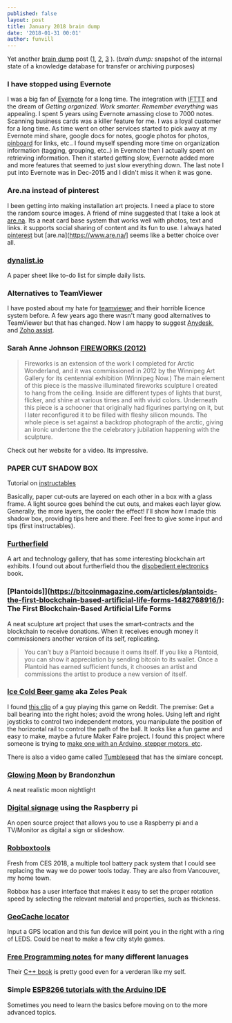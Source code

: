 ```yaml
---
published: false
layout: post
title: January 2018 brain dump
date: '2018-01-31 00:01'
author: funvill
---
```


Yet another [brain dump](https://en.wikipedia.org/wiki/Brain_dump) post ([1](https://blog.abluestar.com/notes-from-may_2017), [2](https://blog.abluestar.com/notes-from-april_2017), [3](https://blog.abluestar.com/notes-from-march_2017) ). (*brain dump:* snapshot of the internal state of a knowledge database for transfer or archiving purposes) 

### I have stopped using Evernote 
I was a big fan of [Evernote](https://evernote.com/) for a long time. The integration with [IFTTT](https://ifttt.com/) and the dream of *Getting organized. Work smarter. Remember everything* was appealing. I spent 5 years using Evernote amassing close to 7000 notes. Scanning business cards was a killer feature for me. I was a loyal customer for a long time. As time went on other services started to pick away at my Evernote mind share, google docs for notes, google photos for photos, [pinboard](https://pinboard.in/) for links, etc.. I found myself spending more time on organization information (tagging, grouping, etc..) in Evernote then I actually spent on retrieving information. Then it started getting slow, Evernote added more and more features that seemed to just slow everything down. The last note I put into Evernote was in Dec-2015 and I didn't miss it when it was gone. 

### Are.na instead of pinterest
I been getting into making installation art projects. I need a place to store the random source images. A friend of mine suggested that I take a look at [are.na](https://www.are.na/steven-smethurst). Its a neat card base system that works well with photos, text and links. it supports social sharing of content and its fun to use. I always hated [pinterest](https://www.pinterest.ca/) but [are.na](https://www.are.na/] seems like a better choice over all. 

### [dynalist.io](https://dynalist.io/)
A paper sheet like to-do list for simple daily lists. 

### Alternatives to TeamViewer
I have posted about my hate for [teamviewer](https://blog.abluestar.com/why-i-hate-teamviewer) and their horrible licence system before. A few years ago there wasn't many good alternatives to TeamViewer but that has changed. Now I am happy to suggest [Anydesk](https://anydesk.com/remote-desktop), and [Zoho assist](https://www.zoho.com/assist/). 

### Sarah Anne Johnson [FIREWORKS (2012)](http://sarahannejohnson.ca/works/fireworks-2012/) 
> Fireworks is an extension of the work I completed for Arctic Wonderland, and it was commissioned in 2012 by the Winnipeg Art Gallery for its centennial exhibition (Winnipeg Now.) The main element of this piece is the massive illuminated fireworks sculpture I created to hang from the ceiling. Inside are different types of lights that burst, flicker, and shine at various times and with vivid colors. Underneath this piece is a schooner that originally had figurines partying on it, but I later reconfigured it to be filled with fleshy silicon mounds. The whole piece is set against a backdrop photograph of the arctic, giving an ironic undertone the the celebratory jubilation happening with the sculpture.

Check out her website for a video. Its impressive. 

### PAPER CUT SHADOW BOX
Tutorial on [ instructables](http://www.instructables.com/id/Paper-Cut-Shadow-Box/)

Basically, paper cut-outs are layered on each other in a box with a glass frame. A light source goes behind the cut outs, and makes each layer glow. Generally, the more layers, the cooler the effect! I'll show how I made this shadow box, providing tips here and there. Feel free to give some input and tips (first instructables).

<blockquote class="imgur-embed-pub" lang="en" data-id="a/sKzEJ"><a href="//imgur.com/sKzEJ"></a></blockquote><script async src="//s.imgur.com/min/embed.js" charset="utf-8"></script>

### [Furtherfield](https://www.furtherfield.org/)
A art and technology gallery, that has some interesting blockchain art exhibits. I found out about furtherfield thou the [disobedient electronics](https://www.furtherfield.org/disobedient-electronics-protest-book-review/) book. 

### [Plantoids]](https://bitcoinmagazine.com/articles/plantoids-the-first-blockchain-based-artificial-life-forms-1482768916/): The First Blockchain-Based Artificial Life Forms
A neat sculpture art project that uses the smart-contracts and the blockchain to receive donations. When it receives enough money it commissioners another version of its self, replicating. 

> You can’t buy a Plantoid because it owns itself. If you like a Plantoid, you can show it appreciation by sending bitcoin to its wallet. Once a Plantoid has earned sufficient funds, it chooses an artist and commissions the artist to produce a new version of itself.

### [Ice Cold Beer game](https://en.wikipedia.org/wiki/Ice_Cold_Beer) aka Zeles Peak
I found [this clip](https://www.reddit.com/r/interestingasfuck/comments/7ktaby/what_a_ride/) of a guy playing this game on Reddit. The premise: Get a ball bearing into the right holes; avoid the wrong holes. Using left and right joysticks to control two independent motors, you manipulate the position of the horizontal rail to control the path of the ball. It looks like a fun game and easy to make, maybe a future Maker Faire project. I found this project where someone is trying to [make one with an Arduino, stepper motors, etc](http://www.everythingmaker.co/project-goal-zekes-peak-arcade-knockoff/). 

There is also a video game called [Tumbleseed](http://store.steampowered.com/app/457890/TumbleSeed/) that has the simlare concept. 

### [Glowing Moon](https://www.thingiverse.com/thing:2531838) by Brandonzhun
A neat realistic moon nightlight 

### [Digital signage](http://www.binaryemotions.com/) using the Raspberry pi 
An open source project that allows you to use a Raspberry pi and a TV/Monitor as digital a sign or slideshow. 

### [Robboxtools](http://www.robboxtools.com/)
Fresh from CES 2018, a multiple tool battery pack system that I could see replacing the way we do power tools today. They are also from Vancouver, my home town. 

Robbox has a user interface that makes it easy to set the proper rotation speed by selecting the relevant material and properties, such as thickness. 

### [GeoCache locator](http://www.instructables.com/id/Arduino-Geocache-Locator/)
Input a GPS location and this fun device will point you in the right with a ring of LEDS. Could be neat to make a few city style games. 

### [Free Programming notes](http://books.goalkicker.com/) for many different lanuages 
Their [C++ book](http://books.goalkicker.com/CPlusPlusBook/) is pretty good even for a verderan like my self. 

### Simple [ESP8266 tutorials with the Arduino IDE](http://www.electronicwings.com/nodemcu/arduino-ide)
Sometimes you need to learn the basics before moving on to the more advanced topics. 
